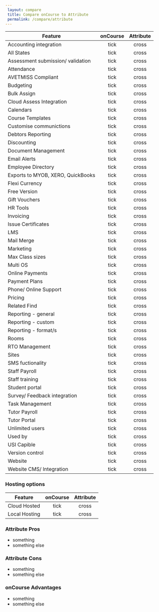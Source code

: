 ```yaml
---
 layout: compare
 title: Compare onCourse to Attribute
 permalink: /compare/attribute
---
```


| Feature                           | onCourse | Attribute |
|-----------------------------------|:------:|:-------:|
| Accounting integration            | tick   | cross   |
| All States                        | tick   | cross   |
| Assessment submission/ validation | tick   | cross   |
| Attendance                        | tick   | cross   |
| AVETMISS Compliant                | tick   | cross   |
| Budgeting                         | tick   | cross   |
| Bulk Assign                       | tick   | cross   |
| Cloud Assess Integration          | tick   | cross   |
| Calendars                         | tick   | cross   |
| Course Templates                  | tick   | cross   |
| Customise communictions           | tick   | cross   |
| Debtors Reporting                 | tick   | cross   |
| Discounting                       | tick   | cross   |
| Document Management               | tick   | cross   |
| Email Alerts                      | tick   | cross   |
| Employee Directory                | tick   | cross   |
| Exports to MYOB, XERO, QuickBooks | tick   | cross   |
| Flexi Currency | tick   | cross   |
| Free Version | tick   | cross   |
| Gift Vouchers | tick   | cross   |
| HR Tools | tick   | cross   |
| Invoicing | tick   | cross   |
| Issue Certificates | tick   | cross   |
| LMS | tick   | cross   |
| Mail Merge | tick   | cross   |
| Marketing  | tick   | cross   |
| Max Class sizes | tick   | cross   |
| Multi OS  | tick   | cross   |
| Online Payments | tick   | cross   |
| Payment Plans | tick   | cross   |
| Phone/ Online Support | tick   | cross   |
| Pricing | tick   | cross   |
| Related Find | tick   | cross   |
| Reporting - general | tick   | cross   |
| Reporting - custom | tick   | cross   |
| Reporting - format/s | tick   | cross   |
| Rooms | tick   | cross   |
| RTO Management | tick   | cross   |
| Sites | tick   | cross   |
| SMS fuctionality  | tick   | cross   |
| Staff Payroll | tick   | cross   |
| Staff training | tick   | cross   |
| Student portal | tick   | cross   |
| Survey/ Feedback integration | tick   | cross   |
| Task Management | tick   | cross   |
| Tutor Payroll | tick   | cross   |
| Tutor Portal | tick   | cross   |
| Unlimited users | tick   | cross   |
| Used by | tick   | cross   |
| USI Capible | tick   | cross   |
| Version control | tick   | cross   |
| Website | tick   | cross   |
| Website CMS/ Integration | tick   | cross   |


### Hosting options

| Feature                           | onCourse | Attribute |
|-----------------------------------|:------:|:-------:|
| Cloud Hosted                      | tick   | cross   |
| Local Hosting                     | tick   | cross   |


### Attribute Pros

* something
* something else

### Attribute Cons

* something
* something else

### onCourse Advantages

* something
* something else
